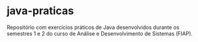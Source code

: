 # java-praticas
Repositório com exercícios práticos de Java desenvolvidos durante os semestres 1 e 2 do curso de Análise e Desenvolvimento de Sistemas (FIAP).
